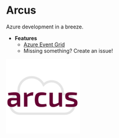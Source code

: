 # Arcus
Azure development in a breeze.

- **Features**
  - [Azure Event Grid](https://github.com/arcus-azure/arcus.eventgrid)
  - Missing something? Create an issue!

![Arcus](./media/arcus.png)
